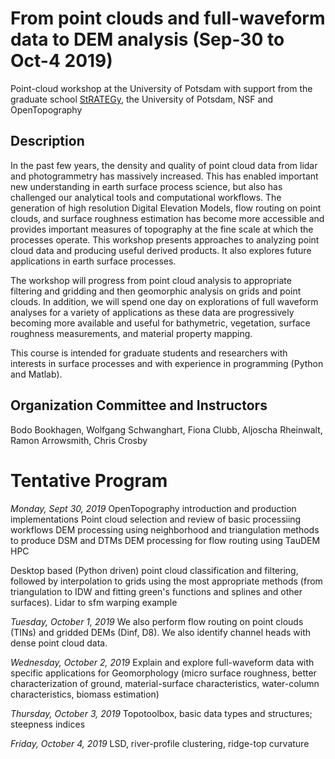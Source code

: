 # From point clouds and full-waveform data to DEM analysis (Sep-30 to Oct-4 2019)
Point-cloud workshop at the University of Potsdam with support from the graduate school [StRATEGy](http://www.irtg-strategy.de/index/), the University of Potsdam, NSF and OpenTopography

## Description
In the past few years, the density and quality of point cloud data from lidar and photogrammetry has massively increased. This has enabled important new understanding in earth surface process science, but also has challenged our analytical tools and computational workflows. The generation of high resolution Digital Elevation Models, flow routing on point clouds, and surface roughness estimation has become more accessible and provides important measures of topography at the fine scale at which the processes operate.  This workshop presents approaches to analyzing point cloud data and producing useful derived products. It also explores future applications in earth surface processes.

The workshop will progress from point cloud analysis to appropriate filtering and gridding and then geomorphic analysis on grids and point clouds. In addition, we will spend one day on explorations of full waveform analyses for a variety of applications as these data are progressively becoming more available and useful for bathymetric, vegetation, surface roughness measurements, and material property mapping. 

This course is intended for graduate students and researchers with interests in surface processes and with experience in programming (Python and Matlab).

## Organization Committee and Instructors
Bodo Bookhagen, Wolfgang Schwanghart, Fiona Clubb, Aljoscha Rheinwalt, Ramon Arrowsmith, Chris Crosby


# Tentative Program
*Monday, Sept 30, 2019*
OpenTopography introduction and production implementations
Point cloud selection and review of basic processiing workflows
DEM processing using neighborhood and triangulation methods to produce DSM and DTMs
DEM processing for flow routing using TauDEM HPC
	
Desktop based (Python driven) point cloud classification and filtering, followed by interpolation to grids using the most appropriate methods (from triangulation to IDW and fitting green's functions and splines and other surfaces). 
Lidar to sfm warping example 

*Tuesday, October 1, 2019*
We also perform flow routing on point clouds (TINs) and gridded DEMs (Dinf, D8). We also identify channel heads with dense point cloud data.

*Wednesday, October 2, 2019*
Explain and explore full-waveform data with specific applications for Geomorphology (micro surface roughness, better characterization of ground, material-surface characteristics, water-column characteristics, biomass estimation)

*Thursday, October 3, 2019*
Topotoolbox, basic data types and structures; steepness indices

*Friday, October 4, 2019*
LSD, river-profile clustering, ridge-top curvature

